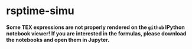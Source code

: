 # rsptime-simu
**Some TEX expressions are not properly rendered on the `github` IPython notebook viewer! If you are interested in the formulas, please download the notebooks and open them in Jupyter.**
